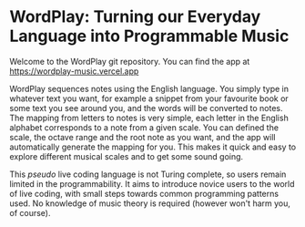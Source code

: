 # WordPlay: Turning our Everyday Language into Programmable Music

Welcome to the WordPlay git repository. You can find the app at https://wordplay-music.vercel.app

WordPlay sequences notes using the English language. You simply type in whatever text you want, for example a snippet from your favourite book or some text you see around you, and the words will be converted to notes. The mapping from letters to notes is very simple, each letter in the English alphabet corresponds to a note from a given scale. You can defined the scale, the octave range and the root note as you want, and the app will automatically generate the mapping for you. This makes it quick and easy to explore different musical scales and to get some sound going. 

This _pseudo_ live coding language is not Turing complete, so users remain limited in the programmability. It aims to introduce novice users to the world of live coding, with small steps towards common programming patterns used. No knowledge of music theory is required (however won't harm you, of course).
